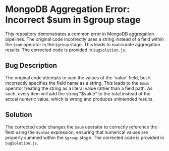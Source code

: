 # MongoDB Aggregation Error: Incorrect $sum in $group stage
This repository demonstrates a common error in MongoDB aggregation pipelines. The original code incorrectly uses a string instead of a field within the `$sum` operator in the `$group` stage. This leads to inaccurate aggregation results.  The corrected code is provided in `bugSolution.js`.

## Bug Description
The original code attempts to sum the values of the 'value' field, but it incorrectly specifies the field name as a string. This leads to the `$sum` operator treating the string as a literal value rather than a field path. As such, every item will add the string "$value" to the total instead of the actual numeric value, which is wrong and produces unintended results.

## Solution
The corrected code changes the `$sum` operator to correctly reference the field using the `$value` expression, ensuring that numerical values are properly summed within the `$group` stage. The corrected code is provided in `bugSolution.js`.